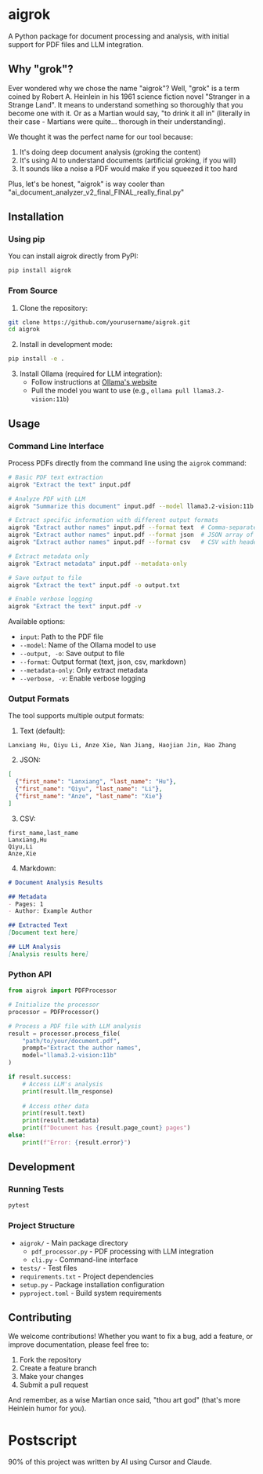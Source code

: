 # aigrok

A Python package for document processing and analysis, with initial support for PDF files and LLM integration.

## Why "grok"?

Ever wondered why we chose the name "aigrok"? Well, "grok" is a term coined by Robert A. Heinlein in his 1961 science fiction novel "Stranger in a Strange Land". It means to understand something so thoroughly that you become one with it. Or as a Martian would say, "to drink it all in" (literally in their case - Martians were quite... thorough in their understanding).

We thought it was the perfect name for our tool because:
1. It's doing deep document analysis (groking the content)
2. It's using AI to understand documents (artificial groking, if you will)
3. It sounds like a noise a PDF would make if you squeezed it too hard

Plus, let's be honest, "aigrok" is way cooler than "ai_document_analyzer_v2_final_FINAL_really_final.py"

## Installation

### Using pip

You can install aigrok directly from PyPI:
```bash
pip install aigrok
```

### From Source

1. Clone the repository:
```bash
git clone https://github.com/yourusername/aigrok.git
cd aigrok
```

2. Install in development mode:
```bash
pip install -e .
```

3. Install Ollama (required for LLM integration):
   - Follow instructions at [Ollama's website](https://ollama.ai)
   - Pull the model you want to use (e.g., `ollama pull llama3.2-vision:11b`)

## Usage

### Command Line Interface

Process PDFs directly from the command line using the `aigrok` command:

```bash
# Basic PDF text extraction
aigrok "Extract the text" input.pdf

# Analyze PDF with LLM
aigrok "Summarize this document" input.pdf --model llama3.2-vision:11b

# Extract specific information with different output formats
aigrok "Extract author names" input.pdf --format text  # Comma-separated list
aigrok "Extract author names" input.pdf --format json  # JSON array of objects
aigrok "Extract author names" input.pdf --format csv   # CSV with headers

# Extract metadata only
aigrok "Extract metadata" input.pdf --metadata-only

# Save output to file
aigrok "Extract the text" input.pdf -o output.txt

# Enable verbose logging
aigrok "Extract the text" input.pdf -v
```

Available options:
- `input`: Path to the PDF file
- `--model`: Name of the Ollama model to use
- `--output, -o`: Save output to file
- `--format`: Output format (text, json, csv, markdown)
- `--metadata-only`: Only extract metadata
- `--verbose, -v`: Enable verbose logging

### Output Formats

The tool supports multiple output formats:

1. Text (default):
```
Lanxiang Hu, Qiyu Li, Anze Xie, Nan Jiang, Haojian Jin, Hao Zhang
```

2. JSON:
```json
[
  {"first_name": "Lanxiang", "last_name": "Hu"},
  {"first_name": "Qiyu", "last_name": "Li"},
  {"first_name": "Anze", "last_name": "Xie"}
]
```

3. CSV:
```csv
first_name,last_name
Lanxiang,Hu
Qiyu,Li
Anze,Xie
```

4. Markdown:
```markdown
# Document Analysis Results

## Metadata
- Pages: 1
- Author: Example Author

## Extracted Text
[Document text here]

## LLM Analysis
[Analysis results here]
```

### Python API

```python
from aigrok import PDFProcessor

# Initialize the processor
processor = PDFProcessor()

# Process a PDF file with LLM analysis
result = processor.process_file(
    "path/to/your/document.pdf",
    prompt="Extract the author names",
    model="llama3.2-vision:11b"
)

if result.success:
    # Access LLM's analysis
    print(result.llm_response)
    
    # Access other data
    print(result.text)
    print(result.metadata)
    print(f"Document has {result.page_count} pages")
else:
    print(f"Error: {result.error}")
```

## Development

### Running Tests

```bash
pytest
```

### Project Structure

- `aigrok/` - Main package directory
  - `pdf_processor.py` - PDF processing with LLM integration
  - `cli.py` - Command-line interface
- `tests/` - Test files
- `requirements.txt` - Project dependencies
- `setup.py` - Package installation configuration
- `pyproject.toml` - Build system requirements

## Contributing

We welcome contributions! Whether you want to fix a bug, add a feature, or improve documentation, please feel free to:

1. Fork the repository
2. Create a feature branch
3. Make your changes
4. Submit a pull request

And remember, as a wise Martian once said, "thou art god" (that's more Heinlein humor for you). 

# Postscript

90% of this project was written by AI using Cursor and Claude.
